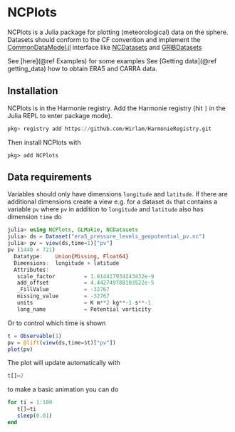 # NCPlots

NCPlots is a Julia package for plotting (meteorological) data on the sphere. Datasets should conform to the CF convention and implement the [CommonDataModel.jl](https://github.com/JuliaGeo/CommonDataModel.jl) interface like [NCDatasets](https://github.com/Alexander-Barth/NCDatasets.jl) and [GRIBDatasets](https://github.com/JuliaGeo/GRIBDatasets.jl)  


See [here](@ref Examples) for some examples 
See [Getting data](@ref getting_data) how to obtain ERA5 and CARRA data. 

## Installation

NCPlots is in the Harmonie registry. 
Add the Harmonie registry (hit `]` in the Julia REPL to enter package mode).  


```julia
pkg> registry add https://github.com/Hirlam/HarmonieRegistry.git
```

Then install NCPlots with 

```
pkg> add NCPlots 
```

## Data requirements 

Variables should only have dimensions `longitude` and `latitude`. If there are additional dimensions create a view
e.g. for a dataset `ds` that contains a variable `pv` where `pv` in addition to `longitude` and `latitude` also has dimension  `time` do 

```julia
julia> using NCPlots, GLMakie, NCDatasets
julia> ds = Dataset("era5_pressure_levels_geopotential_pv.nc")
julia> pv = view(ds,time=1)["pv"]
pv (1440 × 721)
  Datatype:    Union{Missing, Float64}
  Dimensions:  longitude × latitude
  Attributes:
   scale_factor         = 1.814417934243432e-9
   add_offset           = 4.442749788103522e-5
   _FillValue           = -32767
   missing_value        = -32767
   units                = K m**2 kg**-1 s**-1
   long_name            = Potential vorticity
```

Or to control which time is shown  

```julia
t = Observable(1)
pv = @lift(view(ds,time=$t)["pv"])
plot(pv) 
```

The plot will update automatically with  

```julia
t[]=2
```

to make a basic animation you can do

```julia
for ti = 1:100
   t[]=ti
   sleep(0.01)
end 
```



